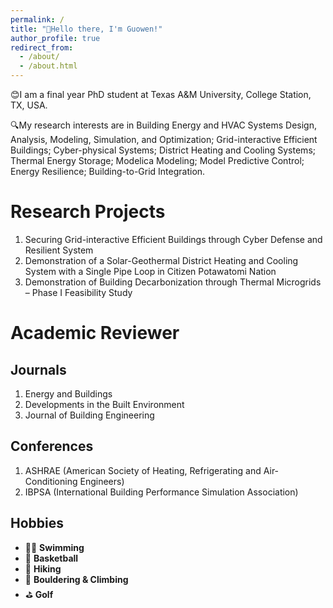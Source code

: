 ```yaml
---
permalink: /
title: "👋Hello there, I'm Guowen!"
author_profile: true
redirect_from: 
  - /about/
  - /about.html
---
```


😊I am a final year PhD student at Texas A&M University, College Station, TX, USA.

🔍My research interests are in Building Energy and HVAC Systems Design, Analysis, Modeling, Simulation, and Optimization; Grid-interactive Efficient Buildings; Cyber-physical Systems; District Heating and Cooling Systems; Thermal Energy Storage; Modelica Modeling; Model Predictive Control; Energy Resilience; Building-to-Grid Integration.

Research Projects
======
1. Securing Grid-interactive Efficient Buildings through Cyber Defense and Resilient System
1. Demonstration of a Solar-Geothermal District Heating and Cooling System with a Single Pipe Loop in Citizen Potawatomi Nation
1. Demonstration of Building Decarbonization through Thermal Microgrids – Phase I Feasibility Study

Academic Reviewer
======

Journals
------
1. Energy and Buildings
1. Developments in the Built Environment
1. Journal of Building Engineering 

Conferences
------
1. ASHRAE (American Society of Heating, Refrigerating and Air-Conditioning Engineers)
1. IBPSA (International Building Performance Simulation Association)

Hobbies
------
- 🏊‍♂️ **Swimming**
- 🏀 **Basketball**
- 🥾 **Hiking**
- 🧗 **Bouldering & Climbing**
- ⛳ **Golf**
